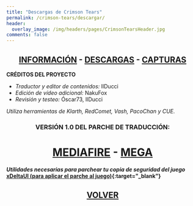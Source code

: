 ```yaml
---
title: "Descargas de Crimson Tears"
permalink: /crimson-tears/descargar/
header:
  overlay_image: /img/headers/pages/CrimsonTearsHeader.jpg
comments: false
---
```


<h2 style="text-align: center;"><strong><a href="/crimson-tears/informacion/">INFORMACIÓN</a> - <a href="/crimson-tears/descargar/">DESCARGAS</a> - <a href="/crimson-tears/capturas/">CAPTURAS</a></strong></h2>

**CRÉDITOS DEL PROYECTO**
 - *Traductor y editor de contenidos:* IlDucci  
 - *Edición de vídeo adicional:* NakuFox  
 - *Revisión y testeo:* Óscar73, IlDucci  

*Utiliza herramientas de Klarth, RedComet, Vash, PacoChan y CUE.*

<h3 style="text-align: center;">VERSIÓN 1.0 DEL PARCHE DE TRADUCCIÓN:</h3>

<h1 style="text-align: center;"><strong><a href="https://www.mediafire.com/file/5n4e0owmvoodbq3/CTEARS-ESP-TIOVICTOR-V1.0.7z/file" target="_blank">MEDIAFIRE</a> - <a href="https://mega.nz/file/MQMAEIqL#gS-E2_lXlM6hytBzP2w5YoQ7LQ-9TZx_IoexrmZjZxA" target="_blank">MEGA</a></strong></h1>

_**Utilidades necesarias para parchear tu copia de seguridad del juego**_  
**[xDeltaUI (para aplicar el parche al juego)](http://www.romhacking.net/utilities/598/){:target="_blank"}**

<h2 style="text-align: center;"><a href="/crimson-tears/"><strong>VOLVER</strong></a></h2>


